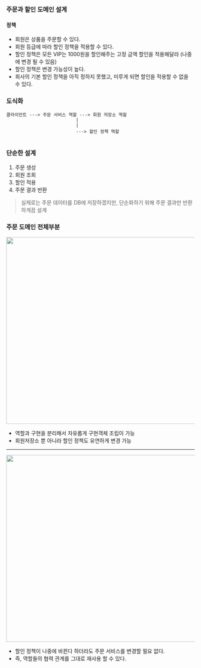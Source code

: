 ### 주문과 할인 도메인 설계
#### 정책
* 회원은 상품을 주문할 수 있다.
* 회원 등급에 따라 할인 정책을 적용할 수 있다.
* 할인 정책은 모든 VIP는 1000원을 할인해주는 고정 금액 할인을 적용해달라 (나중에 변경 될 수 있음)
* 할인 정책은 변경 가능성이 높다.
* 회사의 기본 할인 정책을 아직 정하지 못했고, 미루게 되면 할인을 적용할 수 없을 수 있다.

### 도식화

```
클라이언트 ---> 주문 서비스 역할 ---> 회원 저장소 역할
                          |
                          |
                          ---> 할인 정책 역할
                          
```                          

### 단순한 설계
1. 주문 생성
2. 회원 조회
3. 할인 적용
4. 주문 결과 반환
> 실제로는 주문 데이터를 DB에 저장하겠지만, 단순화하기 위해 주문 결과만 반환하게끔 설계

### 주문 도메인 전체부분
<img src="https://user-images.githubusercontent.com/32288986/126266543-be040bf5-4b9e-4474-86fa-27fe6082e0b9.png" width="800" height="500">

* 역할과 구현을 분리해서 자유롭게 구현객체 조립이 가능
* 회원저장소 뿐 아니라 할인 정책도 유연하게 변경 가능

----

<img src="https://user-images.githubusercontent.com/32288986/126266905-dcfc2258-12a8-41c6-bc5e-5e562f53f22d.png" width="800" height="500">

* 할인 정책이 나중에 바뀐다 하더라도 주문 서비스를 변경할 필요 없다.
* 즉, 역할들의 협력 관계를 그대로 재사용 할 수 있다.


